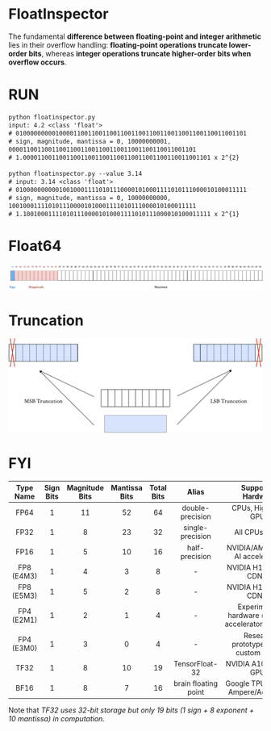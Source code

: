 # FloatInspector
The fundamental **difference between floating-point and integer arithmetic** lies in their overflow handling: **floating-point operations truncate lower-order bits**, whereas **integer operations truncate higher-order bits when overflow occurs**.

# RUN
```shell
python floatinspector.py
input: 4.2 <class 'float'>
# 0100000000010000110011001100110011001100110011001100110011001101
# sign, magnitude, mantissa = 0, 10000000001, 0000110011001100110011001100110011001100110011001101
# 1.0000110011001100110011001100110011001100110011001101 x 2^{2}

python floatinspector.py --value 3.14
# input: 3.14 <class 'float'>
# 0100000000001001000111101011100001010001111010111000010100011111
# sign, magnitude, mantissa = 0, 10000000000, 1001000111101011100001010001111010111000010100011111
# 1.1001000111101011100001010001111010111000010100011111 x 2^{1}
```

# Float64
![image](https://github.com/lulinpeng/FloatInspector/blob/main/resources/float64.png)

# Truncation
![image](https://github.com/lulinpeng/FloatInspector/blob/main/resources/truncation.png)

# FYI
| Type Name | Sign Bits | Magnitude Bits |	Mantissa Bits | Total Bits | Alias | Supported Hardware |
|:--------:| :---------: | :---------:|:--------:| :--------: |  :--------: |  :--------: |
|FP64 | 1 | 11 | 52 | 64| double-precision | CPUs, High-end GPUs | 
|FP32 | 1 | 8 | 23 | 32| single-precision | All CPUs/GPUs |
|FP16 | 1 | 5 | 10 | 16| half-precision | NVIDIA/AMD GPUs, AI accelerators | 
|FP8 (E4M3) | 1 | 4 | 3 | 8| - | NVIDIA H100, AMD CDNA3 |
|FP8 (E5M3) | 1 | 5 | 2 | 8| - | NVIDIA H100, AMD CDNA3 | 
|FP4 (E2M1) | 1 | 2 | 1 | 4| - | Experimental hardware (some AI accelerators/FPGAs) |
|FP4 (E3M0) | 1 | 3 | 0 | 4| - | Research prototypes (e.g., custom chips) |
|TF32 | 1 | 8 | 10 | 19| TensorFloat-32 | NVIDIA A100, H100 GPUs | 
|BF16 | 1 | 8 | 7 | 16| brain floating point | Google TPU, NVIDIA Ampere/Ada GPUs | 

Note that *TF32 uses 32-bit storage but only 19 bits (1 sign + 8 exponent + 10 mantissa) in computation.*

